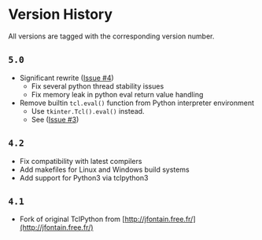  
# Version History
All versions are tagged with the corresponding version number.

## `5.0`
* Significant rewrite ([Issue #4](https://github.com/amykyta3/tclpython/issues/4))
    * Fix several python thread stability issues
    * Fix memory leak in python eval return value handling
* Remove builtin `tcl.eval()` function from Python interpreter environment
    * Use `tkinter.Tcl().eval()` instead.
    * See ([Issue #3](https://github.com/amykyta3/tclpython/issues/3))

## `4.2`
* Fix compatibility with latest compilers
* Add makefiles for Linux and Windows build systems
* Add support for Python3 via tclpython3

## `4.1`
* Fork of original TclPython from [http://jfontain.free.fr/](http://jfontain.free.fr/)

